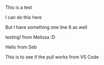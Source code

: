 This is a test


I can do this here

But I have something one line 6 as well


testing! from Melissa :D

Hello from Seb


This is to see if the pull works from VS Code

